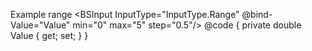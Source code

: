 ﻿<BSLabel>Example range</BSLabel>
<BSInput InputType="InputType.Range" @bind-Value="Value" min="0" max="5" step="0.5"/>
@code {
    private double Value { get; set; }
}